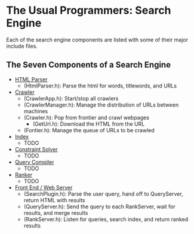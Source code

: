 # The Usual Programmers: Search Engine
Each of the search engine components are listed with some of their major include files.
## The Seven Components of a Search Engine

- [HTML Parser](https://github.com/eecs440-w21/search-engine/tree/main/crawler/include)
    - (HtmlParser.h): Parse the html for words, titlewords, and URLs
- [Crawler](https://github.com/eecs440-w21/search-engine/tree/main/crawler/include)
    - (CrawlerApp.h): Start/stop all crawlers
    - (CrawlerManager.h): Manage the distribution of URLs between machines
    - (Crawler.h): Pop from frontier and crawl webpages
       - (GetUrl.h): Download the HTML from the URL
    - (Fontier.h): Manage the queue of URLs to be crawled
- [Index](https://github.com/eecs440-w21/search-engine/tree/main/index/include)
  - TODO
- [Constraint Solver](https://github.com/eecs440-w21/search-engine/tree/main/constraint_solver/include)
  - TODO
- [Query Compiler](https://github.com/eecs440-w21/search-engine/tree/main/query_compiler/include)
  - TODO
- [Ranker](https://github.com/eecs440-w21/search-engine/tree/main/ranker/include)
  - TODO
- [Front End / Web Server](https://github.com/eecs440-w21/search-engine/tree/main/server/include)
  - (SearchPlugin.h): Parse the user query, hand off to QueryServer, return HTML with results
  - (QueryServer.h): Send the query to each RankServer, wait for results, and merge results
  - (RankServer.h): Listen for queries, search index, and return ranked results
